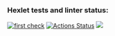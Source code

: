 ### Hexlet tests and linter status:
[![first check](https://github.com/Hikitoc54/php-project-lvl1/actions/workflows/myWorkflow.yml/badge.svg)](https://github.com/Hikitoc54/php-project-lvl1/actions/workflows/myWorkflow.yml)
[![Actions Status](https://github.com/Hikitoc54/php-project-lvl1/workflows/hexlet-check/badge.svg)](https://github.com/Hikitoc54/php-project-lvl1/actions)
<a href="https://codeclimate.com/github/codeclimate/codeclimate/maintainability"><img src="https://api.codeclimate.com/v1/badges/a99a88d28ad37a79dbf6/maintainability" /></a>
